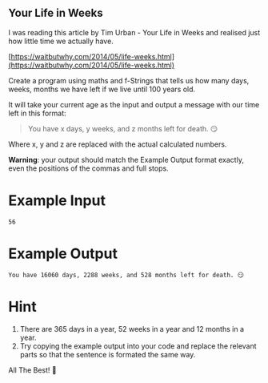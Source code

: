 ## Your Life in Weeks

I was reading this article by Tim Urban - Your Life in Weeks and realised just how little time we actually have.

[https://waitbutwhy.com/2014/05/life-weeks.html](https://waitbutwhy.com/2014/05/life-weeks.html)

Create a program using maths and f-Strings that tells us how many days, weeks, months we have left if we live until 100 years old. 

It will take your current age as the input and output a message with our time left in this format:

> You have x days, y weeks, and z months left for death. 😏

Where x, y and z are replaced with the actual calculated numbers. 

 

**Warning**: your output should match the Example Output format exactly, even the positions of the commas and full stops. 

# Example Input

```
56
```

# Example Output

```
You have 16060 days, 2288 weeks, and 528 months left for death. 😏
```

# Hint

1. There are 365 days in a year, 52 weeks in a year and 12 months in a year.
2. Try copying the example output into your code and replace the relevant parts so that the sentence is formated the same way.

All The Best! 🤜

